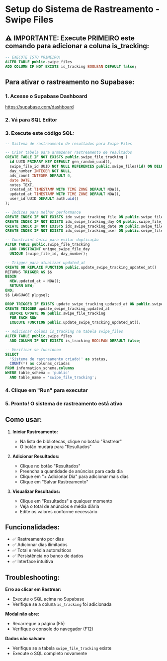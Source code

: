 # Setup do Sistema de Rastreamento - Swipe Files

## ⚠️ IMPORTANTE: Execute PRIMEIRO este comando para adicionar a coluna is_tracking:

```sql
-- EXECUTE ISTO PRIMEIRO!
ALTER TABLE public.swipe_files 
ADD COLUMN IF NOT EXISTS is_tracking BOOLEAN DEFAULT false;
```

## Para ativar o rastreamento no Supabase:

### 1. Acesse o Supabase Dashboard
https://supabase.com/dashboard

### 2. Vá para SQL Editor

### 3. Execute este código SQL:

```sql
-- Sistema de rastreamento de resultados para Swipe Files

-- Criar tabela para armazenar rastreamento de resultados
CREATE TABLE IF NOT EXISTS public.swipe_file_tracking (
  id UUID PRIMARY KEY DEFAULT gen_random_uuid(),
  swipe_file_id UUID NOT NULL REFERENCES public.swipe_files(id) ON DELETE CASCADE,
  day_number INTEGER NOT NULL,
  ads_count INTEGER DEFAULT 0,
  date DATE,
  notes TEXT,
  created_at TIMESTAMP WITH TIME ZONE DEFAULT NOW(),
  updated_at TIMESTAMP WITH TIME ZONE DEFAULT NOW(),
  user_id UUID DEFAULT auth.uid()
);

-- Índices para melhor performance
CREATE INDEX IF NOT EXISTS idx_swipe_tracking_file ON public.swipe_file_tracking(swipe_file_id);
CREATE INDEX IF NOT EXISTS idx_swipe_tracking_day ON public.swipe_file_tracking(day_number);
CREATE INDEX IF NOT EXISTS idx_swipe_tracking_date ON public.swipe_file_tracking(date);
CREATE INDEX IF NOT EXISTS idx_swipe_tracking_user ON public.swipe_file_tracking(user_id);

-- Constraint única para evitar duplicação
ALTER TABLE public.swipe_file_tracking 
  ADD CONSTRAINT unique_swipe_file_day 
  UNIQUE (swipe_file_id, day_number);

-- Trigger para atualizar updated_at
CREATE OR REPLACE FUNCTION public.update_swipe_tracking_updated_at()
RETURNS TRIGGER AS $$
BEGIN
  NEW.updated_at = NOW();
  RETURN NEW;
END;
$$ LANGUAGE plpgsql;

DROP TRIGGER IF EXISTS update_swipe_tracking_updated_at ON public.swipe_file_tracking;
CREATE TRIGGER update_swipe_tracking_updated_at
  BEFORE UPDATE ON public.swipe_file_tracking
  FOR EACH ROW
  EXECUTE FUNCTION public.update_swipe_tracking_updated_at();

-- Adicionar coluna is_tracking na tabela swipe_files
ALTER TABLE public.swipe_files 
  ADD COLUMN IF NOT EXISTS is_tracking BOOLEAN DEFAULT false;

-- Verificar se funcionou
SELECT 
  'Sistema de rastreamento criado!' as status,
  COUNT(*) as colunas_criadas
FROM information_schema.columns
WHERE table_schema = 'public' 
  AND table_name = 'swipe_file_tracking';
```

### 4. Clique em "Run" para executar

### 5. Pronto! O sistema de rastreamento está ativo

## Como usar:

1. **Iniciar Rastreamento:**
   - Na lista de bibliotecas, clique no botão "Rastrear"
   - O botão mudará para "Resultados"

2. **Adicionar Resultados:**
   - Clique no botão "Resultados"
   - Preencha a quantidade de anúncios para cada dia
   - Clique em "+ Adicionar Dia" para adicionar mais dias
   - Clique em "Salvar Rastreamento"

3. **Visualizar Resultados:**
   - Clique em "Resultados" a qualquer momento
   - Veja o total de anúncios e média diária
   - Edite os valores conforme necessário

## Funcionalidades:

- ✅ Rastreamento por dias
- ✅ Adicionar dias ilimitados
- ✅ Total e média automáticos
- ✅ Persistência no banco de dados
- ✅ Interface intuitiva

## Troubleshooting:

**Erro ao clicar em Rastrear:**
- Execute o SQL acima no Supabase
- Verifique se a coluna `is_tracking` foi adicionada

**Modal não abre:**
- Recarregue a página (F5)
- Verifique o console do navegador (F12)

**Dados não salvam:**
- Verifique se a tabela `swipe_file_tracking` existe
- Execute o SQL completo novamente